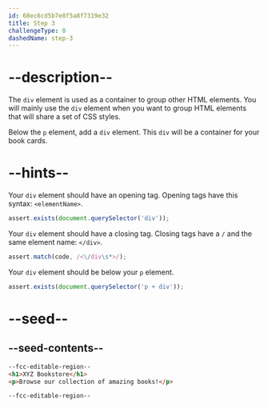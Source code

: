 ```yaml
---
id: 68ec6cd5b7e8f5a8f7319e32
title: Step 3
challengeType: 0
dashedName: step-3
---
```


# --description--

The `div` element is used as a container to group other HTML elements. You will mainly use the `div` element when you want to group HTML elements that will share a set of CSS styles.

Below the `p` element, add a `div` element. This `div` will be a container for your book cards.

# --hints--

Your `div` element should have an opening tag. Opening tags have this syntax: `<elementName>`.

```js
assert.exists(document.querySelector('div'));
```

Your `div` element should have a closing tag. Closing tags have a `/` and the same element name: `</div>`.

```js
assert.match(code, /<\/div\s*>/);
```

Your `div` element should be below your `p` element.

```js
assert.exists(document.querySelector('p + div'));
```

# --seed--

## --seed-contents--

```html
--fcc-editable-region--
<h1>XYZ Bookstore</h1>
<p>Browse our collection of amazing books!</p>

--fcc-editable-region--
```
